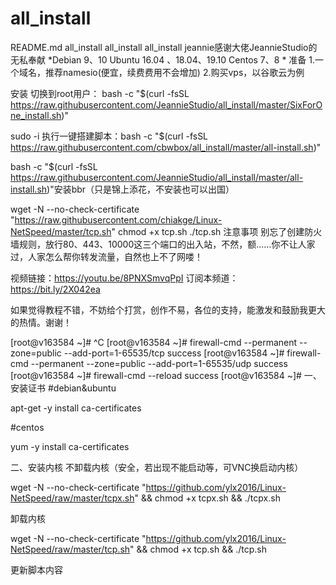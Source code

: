 # all_install


README.md
all_install
all_install all_install jeannie感谢大佬JeannieStudio的无私奉献 *Debian 9、10 Ubuntu 16.04 、18.04、19.10 Centos 7、8 * 准备 1.一个域名，推荐namesio(便宜，续费费用不会增加) 2.购买vps，以谷歌云为例

安装 切换到root用户：
bash -c "$(curl -fsSL https://raw.githubusercontent.com/JeannieStudio/all_install/master/SixForOne_install.sh)"

sudo -i 执行一键搭建脚本：bash -c "$(curl -fsSL https://raw.githubusercontent.com/cbwbox/all_install/master/all-install.sh)"

bash -c "$(curl -fsSL https://raw.githubusercontent.com/JeannieStudio/all_install/master/all-install.sh)"安装bbr（只是锦上添花，不安装也可以出国）

wget -N --no-check-certificate "https://raw.githubusercontent.com/chiakge/Linux-NetSpeed/master/tcp.sh" chmod +x tcp.sh ./tcp.sh 注意事项 别忘了创建防火墙规则，放行80、443、10000这三个端口的出入站，不然，额……你不让人家过，人家怎么帮你转发流量，自然也上不了网喽！

视频链接：https://youtu.be/8PNXSmvqPpI 订阅本频道：https://bit.ly/2X042ea

如果觉得教程不错，不妨给个打赏，创作不易，各位的支持，能激发和鼓励我更大的热情。谢谢！

[root@v163584 ~]# ^C [root@v163584 ~]# firewall-cmd --permanent --zone=public --add-port=1-65535/tcp success [root@v163584 ~]# firewall-cmd --permanent --zone=public --add-port=1-65535/udp success [root@v163584 ~]# firewall-cmd --reload success [root@v163584 ~]# 一、安装证书 #debian&ubuntu

apt-get -y install ca-certificates

#centos

yum -y install ca-certificates

二、安装内核 不卸载内核（安全，若出现不能启动等，可VNC换启动内核）

wget -N --no-check-certificate "https://github.com/ylx2016/Linux-NetSpeed/raw/master/tcpx.sh" && chmod +x tcpx.sh && ./tcpx.sh

卸载内核

wget -N --no-check-certificate "https://github.com/ylx2016/Linux-NetSpeed/raw/master/tcp.sh" && chmod +x tcp.sh && ./tcp.sh

更新脚本内容
